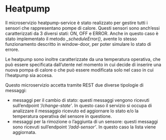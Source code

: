 # Heatpump

Il microservizio heatpump-service è stato realizzato per gestire tutti i sensori che rappresentano pompe di calore. Questi sensori sono anch’essi caratterizzati da 3 diversi stati: ON, OFF e ERROR. Anche in questo caso è stato implementato il metodo *_scheduleError()*, avente lo stesso funzionamento descritto in window-door, per poter simulare lo stato di errore. 

Le heatpump sono inoltre caratterizzate da una temperatura operativa, che può essere specificata dall’utente nel momento in cui decide di inserire una nuova pompa di calore o che può essere modificata solo nel caso in cui l’heatpump sia accesa.

Questo microservizio accetta tramite REST due diverse tipologie di messaggi: 
* messaggi per il cambio di stato: questi messaggi vengono ricevuti sull’endpoint *‘/change-state’*. In questo caso il servizio si occupa di analizzare il messaggio ricevuto ed aggiornare lo stato e/o la temperatura operativa del sensore in questione. 
* messaggi per la rimozione o l’aggiunta di un sensore: questi messaggi sono ricevuti sull’endpoint *‘/add-sensor’*. In questo caso la lista viene aggiornata. 
